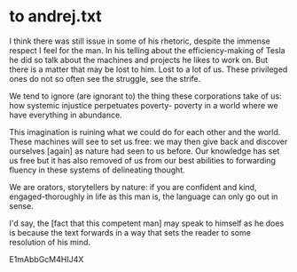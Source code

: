 
# to andrej.txt
I think there was still issue in some of his rhetoric, despite the immense respect I feel for the man. In his telling about the efficiency-making of Tesla he did so talk about the machines and projects he likes to work on. But there is a matter that may be lost to him. Lost to a lot of us. These privileged ones do not so often see the struggle, see the strife. 

We tend to ignore (are ignorant to) the thing these corporations take of us: how systemic injustice perpetuates poverty- poverty in a world where we have everything in abundance. 

This imagination is ruining what we could do for each other and the world. These machines will see to set us free: we may then give back and discover ourselves [again] as nature had seen to us before. Our knowledge has set us free but it has also removed of us from our best abilities to forwarding fluency in these systems of delineating thought. 

We are orators, storytellers by nature: if you are confident and kind, engaged-thoroughly in life as this man is, the language can only go out in sense. 

I'd say, the [fact that this competent man] may speak to himself as he does is because the text forwards in a way that sets the reader to some resolution of his mind.

E1mAbbGcM4HIJ4X
